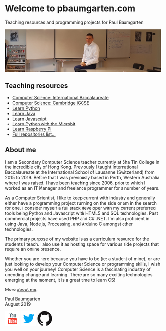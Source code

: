 # Welcome to pbaumgarten.com

Teaching resources and programming projects for Paul Baumgarten

![](img/welcome-to-my-classroom-3.jpg)

## Teaching resources

* [Computer Science: International Baccalaureate](https://github.com/paulbaumgarten/ib-compsci-notes)
* [Computer Science: Cambridge iGCSE](https://github.com/paulbaumgarten/igcse-compsci-notes)
* [Learn Python](https://github.com/paulbaumgarten/python-notes)
* [Learn Java](https://github.com/paulbaumgarten/java-notes)
* [Learn Javascript](https://github.com/paulbaumgarten/javascript-notes)
* [Learn Python with the Microbit](https://github.com/paulbaumgarten/microbit-notes)
* [Learn Raspberry Pi](https://github.com/paulbaumgarten/raspberrypi-nontes)
* [Full repositories list...](https://github.com/paulbaumgarten?tab=repositories)

## About me

I am a Secondary Computer Science teacher currently at Sha Tin College in the incredible city of Hong Kong. Previously I taught International Baccalaureate at the International School of Lausanne (Switzerland) from 2015 to 2019. Before that I was previously based in Perth, Western Australia where I was raised. I have been teaching since 2006, prior to which I worked as an IT Manager and freelance programmer for a number of years.

As a Computer Scientist, I like to keep current with industry and generally either have a programming project running on the side or am in the search for one. I consider myself a full stack developer with my current preferred tools being Python and Javascript with HTML5 and SQL technologies. Past commercial projects have used PHP and C# .NET. I'm also proficient in using Java, Node.js, Processing, and Arduino C amongst other technologies.

The primary purpose of my website is as a curriculum resource for the students I teach. I also use it as hosting space for various side projects that require an online presence.

Whether you are here because you have to be (ie: a student of mine), or are just looking to develop your Computer Science or programming skills, I wish you well on your journey! Computer Science is a fascinating industry of unending change and learning. There are so many exciting technologies emerging at the moment, it is a great time to learn CS!

More [about me](img/paul-baumgarten-about-me-2019.pdf).

Paul Baumgarten  
August 2019

[![](img/icon-youtube-48.png)](https://youtube.com/pbaumgarten)
[![](img/icon-twitter-48.png)](https://twitter.com/pbaumgarten)
[![](img/icon-github-48.png)](https://github.com/paulbaumgarten?tab=repositories)

